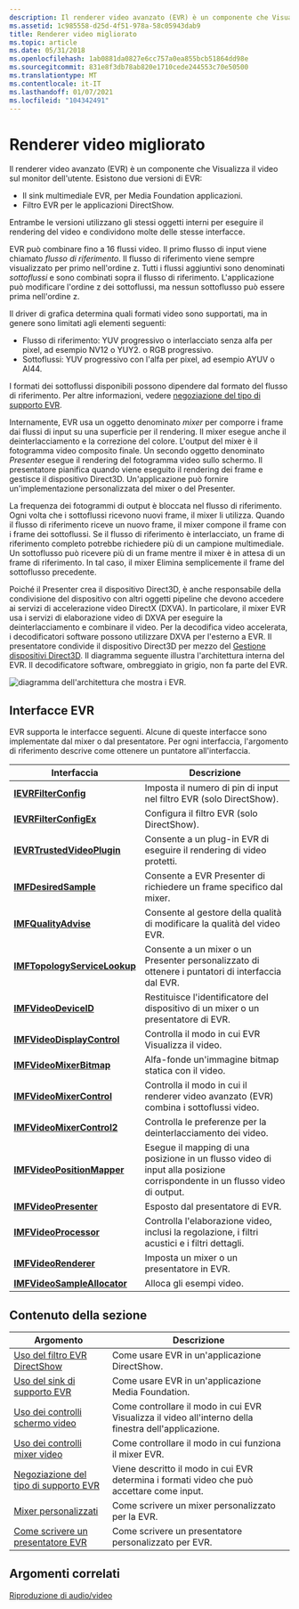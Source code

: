 ```yaml
---
description: Il renderer video avanzato (EVR) è un componente che Visualizza i video sul monitor utenti.
ms.assetid: 1c985558-d25d-4f51-978a-58c05943dab9
title: Renderer video migliorato
ms.topic: article
ms.date: 05/31/2018
ms.openlocfilehash: 1ab0881da0827e6cc757a0ea855bcb51864dd98e
ms.sourcegitcommit: 831e8f3db78ab820e1710cede244553c70e50500
ms.translationtype: MT
ms.contentlocale: it-IT
ms.lasthandoff: 01/07/2021
ms.locfileid: "104342491"
---
```

# <a name="enhanced-video-renderer"></a>Renderer video migliorato

Il renderer video avanzato (EVR) è un componente che Visualizza il video sul monitor dell'utente. Esistono due versioni di EVR:

-   Il sink multimediale EVR, per Media Foundation applicazioni.
-   Filtro EVR per le applicazioni DirectShow.

Entrambe le versioni utilizzano gli stessi oggetti interni per eseguire il rendering del video e condividono molte delle stesse interfacce.

EVR può combinare fino a 16 flussi video. Il primo flusso di input viene chiamato *flusso di riferimento*. Il flusso di riferimento viene sempre visualizzato per primo nell'ordine z. Tutti i flussi aggiuntivi sono denominati *sottoflussi* e sono combinati sopra il flusso di riferimento. L'applicazione può modificare l'ordine z dei sottoflussi, ma nessun sottoflusso può essere prima nell'ordine z.

Il driver di grafica determina quali formati video sono supportati, ma in genere sono limitati agli elementi seguenti:

-   Flusso di riferimento: YUV progressivo o interlacciato senza alfa per pixel, ad esempio NV12 o YUY2. o RGB progressivo.
-   Sottoflussi: YUV progressivo con l'alfa per pixel, ad esempio AYUV o AI44.

I formati dei sottoflussi disponibili possono dipendere dal formato del flusso di riferimento. Per altre informazioni, vedere [negoziazione del tipo di supporto EVR](evr-media-type-negotiation.md).

Internamente, EVR usa un oggetto denominato *mixer* per comporre i frame dai flussi di input su una superficie per il rendering. Il mixer esegue anche il deinterlacciamento e la correzione del colore. L'output del mixer è il fotogramma video composito finale. Un secondo oggetto denominato *Presenter* esegue il rendering del fotogramma video sullo schermo. Il presentatore pianifica quando viene eseguito il rendering dei frame e gestisce il dispositivo Direct3D. Un'applicazione può fornire un'implementazione personalizzata del mixer o del Presenter.

La frequenza dei fotogrammi di output è bloccata nel flusso di riferimento. Ogni volta che i sottoflussi ricevono nuovi frame, il mixer li utilizza. Quando il flusso di riferimento riceve un nuovo frame, il mixer compone il frame con i frame dei sottoflussi. Se il flusso di riferimento è interlacciato, un frame di riferimento completo potrebbe richiedere più di un campione multimediale. Un sottoflusso può ricevere più di un frame mentre il mixer è in attesa di un frame di riferimento. In tal caso, il mixer Elimina semplicemente il frame del sottoflusso precedente.

Poiché il Presenter crea il dispositivo Direct3D, è anche responsabile della condivisione del dispositivo con altri oggetti pipeline che devono accedere ai servizi di accelerazione video DirectX (DXVA). In particolare, il mixer EVR usa i servizi di elaborazione video di DXVA per eseguire la deinterlacciamento e combinare il video. Per la decodifica video accelerata, i decodificatori software possono utilizzare DXVA per l'esterno a EVR. Il presentatore condivide il dispositivo Direct3D per mezzo del [Gestione dispositivi Direct3D](direct3d-device-manager.md). Il diagramma seguente illustra l'architettura interna del EVR. Il decodificatore software, ombreggiato in grigio, non fa parte del EVR.

![diagramma dell'architettura che mostra i EVR.](images/5d4a1fd9-25ff-4cc5-a486-0d22f34bbfd7.gif)

## <a name="evr-interfaces"></a>Interfacce EVR

EVR supporta le interfacce seguenti. Alcune di queste interfacce sono implementate dal mixer o dal presentatore. Per ogni interfaccia, l'argomento di riferimento descrive come ottenere un puntatore all'interfaccia.

| Interfaccia                                                    | Descrizione                                                                                       |
|--------------------------------------------------------------|---------------------------------------------------------------------------------------------------|
| [**IEVRFilterConfig**](/windows/desktop/api/evr/nn-evr-ievrfilterconfig)                 | Imposta il numero di pin di input nel filtro EVR (solo DirectShow).                                |
| [**IEVRFilterConfigEx**](/windows/desktop/api/evr/nn-evr-ievrfilterconfigex)             | Configura il filtro EVR (solo DirectShow).                                                      |
| [**IEVRTrustedVideoPlugin**](/windows/desktop/api/evr/nn-evr-ievrtrustedvideoplugin)     | Consente a un plug-in EVR di eseguire il rendering di video protetti.                                                 |
| [**IMFDesiredSample**](/windows/desktop/api/evr/nn-evr-imfdesiredsample)                 | Consente a EVR Presenter di richiedere un frame specifico dal mixer.                             |
| [**IMFQualityAdvise**](/windows/desktop/api/mfidl/nn-mfidl-imfqualityadvise)                 | Consente al gestore della qualità di modificare la qualità del video EVR.                                      |
| [**IMFTopologyServiceLookup**](/windows/desktop/api/evr/nn-evr-imftopologyservicelookup) | Consente a un mixer o un Presenter personalizzato di ottenere i puntatori di interfaccia dal EVR.                       |
| [**IMFVideoDeviceID**](/windows/desktop/api/evr/nn-evr-imfvideodeviceid)                 | Restituisce l'identificatore del dispositivo di un mixer o un presentatore di EVR.                                       |
| [**IMFVideoDisplayControl**](/windows/desktop/api/evr/nn-evr-imfvideodisplaycontrol)     | Controlla il modo in cui EVR Visualizza il video.                                                              |
| [**IMFVideoMixerBitmap**](/windows/desktop/api/evr9/nn-evr9-imfvideomixerbitmap)           | Alfa-fonde un'immagine bitmap statica con il video.                                                |
| [**IMFVideoMixerControl**](/windows/desktop/api/evr/nn-evr-imfvideomixercontrol)         | Controlla il modo in cui il renderer video avanzato (EVR) combina i sottoflussi video.                            |
| [**IMFVideoMixerControl2**](/windows/desktop/api/evr/nn-evr-imfvideomixercontrol2)       | Controlla le preferenze per la deinterlacciamento dei video.                                                     |
| [**IMFVideoPositionMapper**](/windows/desktop/api/evr/nn-evr-imfvideopositionmapper)     | Esegue il mapping di una posizione in un flusso video di input alla posizione corrispondente in un flusso video di output. |
| [**IMFVideoPresenter**](/windows/desktop/api/evr/nn-evr-imfvideopresenter)               | Esposto dal presentatore di EVR.                                                                     |
| [**IMFVideoProcessor**](/windows/desktop/api/evr9/nn-evr9-imfvideoprocessor)               | Controlla l'elaborazione video, inclusi la regolazione, i filtri acustici e i filtri dettagli.               |
| [**IMFVideoRenderer**](/windows/desktop/api/evr/nn-evr-imfvideorenderer)                 | Imposta un mixer o un presentatore in EVR.                                                             |
| [**IMFVideoSampleAllocator**](/windows/desktop/api/mfidl/nn-mfidl-imfvideosampleallocator)   | Alloca gli esempi video.                                                                          |



 

## <a name="in-this-section"></a>Contenuto della sezione



| Argomento                                                                    | Descrizione                                                                           |
|--------------------------------------------------------------------------|---------------------------------------------------------------------------------------|
| [Uso del filtro EVR DirectShow](using-the-directshow-evr-filter.md)   | Come usare EVR in un'applicazione DirectShow.                                       |
| [Uso del sink di supporto EVR](using-the-evr-media-sink.md)                 | Come usare EVR in un'applicazione Media Foundation.                                 |
| [Uso dei controlli schermo video](using-the-video-display-controls.md) | Come controllare il modo in cui EVR Visualizza il video all'interno della finestra dell'applicazione. |
| [Uso dei controlli mixer video](using-the-video-mixer-controls.md)     | Come controllare il modo in cui funziona il mixer EVR.                               |
| [Negoziazione del tipo di supporto EVR](evr-media-type-negotiation.md)             | Viene descritto il modo in cui EVR determina i formati video che può accettare come input.          |
| [Mixer personalizzati](custom-mixers.md)                                       | Come scrivere un mixer personalizzato per la EVR.                                              |
| [Come scrivere un presentatore EVR](how-to-write-an-evr-presenter.md)       | Come scrivere un presentatore personalizzato per EVR.                                          |



 

## <a name="related-topics"></a>Argomenti correlati

<dl> <dt>

[Riproduzione di audio/video](audio-video-playback.md)
</dt> </dl>

 

 



